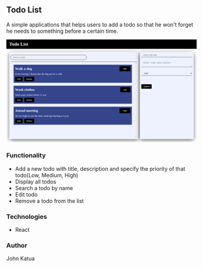 ## Todo List

A simple applications that helps users to add a todo so that he won't forget he needs to something
before a certain time.

![Todo List](https://github.com/The-Jitu-Assignments/week4-task1/blob/master/public/assets/screencapture-localhost-5173-2022-11-26-07_42_13.png)

### Functionality

- Add a new todo with title, description and specify the priority of that todo(Low, Medium, High)
- Display all todos
- Search a todo by name
- Edit todo
- Remove a todo from the list


### Technologies

- React


### Author

John Katua